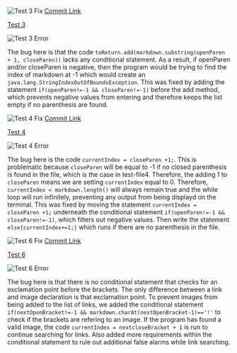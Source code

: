 

![Test 3 Fix](https://i.gyazo.com/968b35c6612e1f296fe7d90f42ea79c4.png)
[Commit Link](https://github.com/sidnair01/markdown-parse/commit/147986a3e3ee678e93a530095fed9f7140c06b4a)

[Test 3](https://sidnair01.github.io/markdown-parse/test-file3.html)

![Test 3 Error](https://i.gyazo.com/dc125cfebfee4fd08a7c38e0c47973ac.png)

The bug here is that the code ```toReturn.add(markdown.substring(openParen + 1, closeParen))``` lacks any conditional statement. As a result, if openParen and/or closeParen is negative, then the program would be trying to find the index of markdown at -1 which would create an ```java.lang.StringIndexOutOfBoundsException```. This was fixed by adding the statement ```if(openParen!=-1 && closeParen!=-1)``` before the add method, which prevents negative values from entering and therefore keeps the list empty if no parenthesis are found.



![Test 4 Fix](https://i.gyazo.com/e7e4b34d15873eea5421cf35ca08c1f5.png)
[Commit Link](https://github.com/sidnair01/markdown-parse/commit/559ea537034629fc4f4260a6340c919cd925551b)

[Test 4](https://sidnair01.github.io/markdown-parse/test-file4.html)

![Test 4 Error](https://i.gyazo.com/43e8434c972415d8ae6712fb1302b082.png)

The bug here is the code ```currentIndex = closeParen +1;```. This is problematic because ```closeParen``` will be equal to -1 if no closed parenthesis is found in the file, which is the case in test-file4. Therefore, the adding 1 to ```closeParen``` means we are setting ```currentIndex``` equal to 0. Therefore, ```currentIndex < markdown.length()``` will always remain true and the while loop will run infinitely, preventing any output from being displayd on the terminal. This was fixed by moving the statement ```currentIndex = closeParen +1;``` underneath the conditional statement ```if(openParen!=-1 && closeParen!=-1)```, which filters out negative values. Then write the statement ```else{currentIndex+=1;}``` which runs if there are no parenthesis in the file.



![Test 6 Fix](https://i.gyazo.com/1ac365d4b6cc5baebfa4863dd3d647d0.png)
[Commit Link](https://github.com/sidnair01/markdown-parse/commit/8624b3128767922b0e65ccc5724bb4107ba01a69)


[Test 6](https://sidnair01.github.io/markdown-parse/test-file6.html)

![Test 6 Error](https://i.gyazo.com/8dfa504f45171730196e4223efaa0789.png)

The bug here is that there is no conditional statement that checks for an exclamation point before the brackets. The only difference between a link and image declaration is that exclamation point. To prevent images from being added to the list of links, we added the conditional statement ```if(nextOpenBracket!=-1 && markdown.charAt(nextOpenBracket-1)=='!'``` to check if the brackets are refering to an image. If the program has found a valid image, the code ```currentIndex = nextcloseBracket + 1``` is run to continue searching for links. Also added more requirements within the conditional statement to rule out additional false alarms while link searching.
